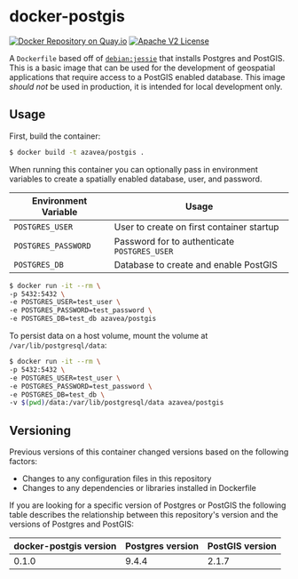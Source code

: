 # docker-postgis

[![Docker Repository on Quay.io](https://quay.io/repository/azavea/postgis/status "Docker Repository on Quay.io")](https://quay.io/repository/azavea/postgis)
[![Apache V2 License](http://img.shields.io/badge/license-Apache%20V2-blue.svg)](https://github.com/azavea/docker-postgis/blob/master/LICENSE)

A `Dockerfile` based off of [`debian:jessie`](https://hub.docker.com/_/debian/) that installs Postgres and PostGIS. This is a basic image that can be used for the development of geospatial applications that require access to a PostGIS enabled database. This image _should_ _not_ be used in production, it is intended for local development only.

## Usage

First, build the container:

```bash
$ docker build -t azavea/postgis .
```

When running this container you can optionally pass in environment variables to create a spatially enabled database, user, and password.

| Environment Variable  | Usage                                        |
|-----------------------|----------------------------------------------|
| `POSTGRES_USER`       | User to create on first container startup    |
| `POSTGRES_PASSWORD`   | Password for to authenticate `POSTGRES_USER` |
| `POSTGRES_DB`         | Database to create and enable PostGIS        |

```bash
$ docker run -it --rm \
-p 5432:5432 \
-e POSTGRES_USER=test_user \
-e POSTGRES_PASSWORD=test_password \
-e POSTGRES_DB=test_db azavea/postgis
```

To persist data on a host volume, mount the volume at `/var/lib/postgresql/data`:

```bash
$ docker run -it --rm \
-p 5432:5432 \
-e POSTGRES_USER=test_user \
-e POSTGRES_PASSWORD=test_password \
-e POSTGRES_DB=test_db \
-v $(pwd)/data:/var/lib/postgresql/data azavea/postgis
```

## Versioning

Previous versions of this container changed versions based on the following factors:

 - Changes to any configuration files in this repository
 - Changes to any dependencies or libraries installed in Dockerfile

If you are looking for a specific version of Postgres or PostGIS the following table describes the relationship between this repository's version and the versions of Postgres and PostGIS:

| docker-postgis version | Postgres version | PostGIS version |
|------------------------|------------------|-----------------|
| 0.1.0                  | 9.4.4            | 2.1.7           |
